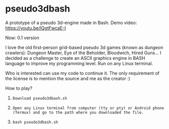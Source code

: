 # pseudo3dbash

A prototype of a pseudo 3d-engine made in Bash. 
Demo video: https://youtu.be/lQgtFwcaE-I

Now: 0.1 version

I love the old first-person grid-based pseudo 3d games (known as dungeon crawlers): Dungeon Master, Eye of the Beholder, Bloodwich, Hired Guns...
I decided as a challenge to create an ASCII graphics engine in BASH language to improve my programming level. 
Run on any Linux terminal. 

Who is interested can use my code to continue it. The only requirement of the license is to mention the source and me as the creator :)

How to play?

1.     Download pseudo3dbash.sh
3.     Open any Linux terminal from computer (tty or pty) or Android phone (Termux) and go to the path where you downloaded the file.
4.     bash pseudo3dbash.sh

